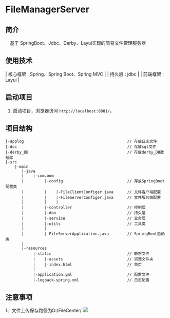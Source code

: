 # FileManagerServer

## 简介

&emsp;基于 SpringBoot、Jdbc、Derby、Layui实现的简易文件管理服务器

## 使用技术


| 核心框架 : Spring、Spring Boot、Spring MVC |
| 持久层   : jdbc                            |
| 前端框架 : Layui                           |

## 启动项目

1. 启动项目，浏览器访问 `http://localhost:8081/`。 

## 项目结构

```text
|-applog                                             // 存放日志文件
|-doc                                                // 存放sql文件
|-derby_DB                                           // 存放derby_DB数据库
|-src                                            
    |-main
       |-java
       |    |-com.oom
       |         |-config                            // 存放SpringBoot配置类
       |         |    |-FileClientConfiger.java      // 文件客户端配置
       |         |    |-FileServerConfiger.java      // 文件服务端配置
       |         |    |
       |         |-controller                    	 // 控制层
       |         |-dao                               // 持久层
       |         |-service                           // 业务层
       |         |-utils                             // 工具类
       |         |
       |         |-FileServerApplication.java        // SpringBoot启动类
       |              
       |-resources
            |-static                                 // 静态文件
            |    |-assets                            // 资源文件夹
            |    |-index.html                        // 首页
            |
            |-application.yml                        // 配置文件
            |-logback-spring.xml                     // 日志配置
```
## 注意事项
1、文件上传保存路径为D:/FileCenter/
![](https://github.com/ych825/FileManagerServer/项目运行页面.jpg)

